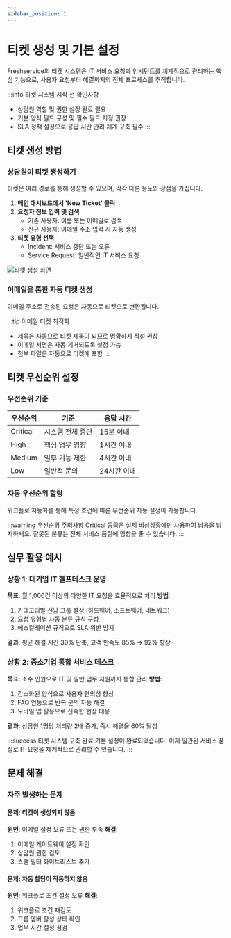 ```yaml
---
sidebar_position: 1
---
```


# 티켓 생성 및 기본 설정

Freshservice의 티켓 시스템은 IT 서비스 요청과 인시던트를 체계적으로 관리하는 핵심 기능으로, 사용자 요청부터 해결까지의 전체 프로세스를 추적합니다.

:::info 티켓 시스템 시작 전 확인사항
- 상담원 역할 및 권한 설정 완료 필요
- 기본 양식 필드 구성 및 필수 필드 지정 권장
- SLA 정책 설정으로 응답 시간 관리 체계 구축 필수
:::

## 티켓 생성 방법

### 상담원이 티켓 생성하기

티켓은 여러 경로를 통해 생성할 수 있으며, 각각 다른 용도와 장점을 가집니다.

1. **메인 대시보드에서 'New Ticket' 클릭**
2. **요청자 정보 입력 및 검색**
   - 기존 사용자: 이름 또는 이메일로 검색
   - 신규 사용자: 이메일 주소 입력 시 자동 생성
3. **티켓 유형 선택**
   - Incident: 서비스 중단 또는 오류
   - Service Request: 일반적인 IT 서비스 요청

![티켓 생성 화면](https://s3.amazonaws.com/cdn.freshdesk.com/data/helpdesk/attachments/production/1234567890/original/ticket-creation-form.png)

### 이메일을 통한 자동 티켓 생성

이메일 주소로 전송된 요청은 자동으로 티켓으로 변환됩니다.

:::tip 이메일 티켓 최적화
- 제목은 자동으로 티켓 제목이 되므로 명확하게 작성 권장
- 이메일 서명은 자동 제거되도록 설정 가능
- 첨부 파일은 자동으로 티켓에 포함
:::

## 티켓 우선순위 설정

### 우선순위 기준

| 우선순위 | 기준 | 응답 시간 |
|----------|------|----------|
| Critical | 시스템 전체 중단 | 15분 이내 |
| High | 핵심 업무 영향 | 1시간 이내 |
| Medium | 일부 기능 제한 | 4시간 이내 |
| Low | 일반적 문의 | 24시간 이내 |

### 자동 우선순위 할당

워크플로 자동화를 통해 특정 조건에 따른 우선순위 자동 설정이 가능합니다.

:::warning 우선순위 주의사항
Critical 등급은 실제 비상상황에만 사용하여 남용을 방지하세요. 잘못된 분류는 전체 서비스 품질에 영향을 줄 수 있습니다.
:::

## 실무 활용 예시

### 상황 1: 대기업 IT 헬프데스크 운영
**목표**: 월 1,000건 이상의 다양한 IT 요청을 효율적으로 처리
**방법**: 
1. 카테고리별 전담 그룹 설정 (하드웨어, 소프트웨어, 네트워크)
2. 요청 유형별 자동 분류 규칙 구성
3. 에스컬레이션 규칙으로 SLA 위반 방지

**결과**: 평균 해결 시간 30% 단축, 고객 만족도 85% → 92% 향상

### 상황 2: 중소기업 통합 서비스 데스크
**목표**: 소수 인원으로 IT 및 일반 업무 지원까지 통합 관리
**방법**:
1. 간소화된 양식으로 사용자 편의성 향상
2. FAQ 연동으로 반복 문의 자동 해결
3. 모바일 앱 활용으로 신속한 현장 대응

**결과**: 상담원 1명당 처리량 2배 증가, 즉시 해결율 60% 달성

:::success 티켓 시스템 구축 완료
기본 설정이 완료되었습니다. 이제 일관된 서비스 품질로 IT 요청을 체계적으로 관리할 수 있습니다.
:::

## 문제 해결

### 자주 발생하는 문제

#### 문제: 티켓이 생성되지 않음
**원인**: 이메일 설정 오류 또는 권한 부족
**해결**: 
1. 이메일 게이트웨이 설정 확인
2. 상담원 권한 검토
3. 스팸 필터 화이트리스트 추가

#### 문제: 자동 할당이 작동하지 않음
**원인**: 워크플로 조건 설정 오류
**해결**:
1. 워크플로 조건 재검토
2. 그룹 멤버 활성 상태 확인
3. 업무 시간 설정 점검